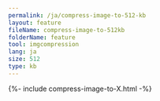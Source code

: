 ```yaml
---
permalink: /ja/compress-image-to-512-kb
layout: feature
fileName: compress-image-to-512kb
folderName: feature
tool: imgcompression
lang: ja
size: 512
type: kb
---
```


{%- include compress-image-to-X.html -%}
